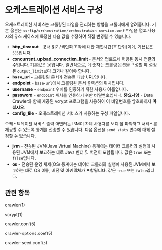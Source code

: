 # 오케스트레이션 서비스 구성
오케스트레이션 서비스는 크롤링된 파일을 관리하는 방법을 크롤러에게 알려줍니다. 기본 옵션은 `config/orchestration/orchestration-service.conf` 파일을 열고 사용자의 유스 케이스에 특정한 다음 값을 수정하여 직접 변경될 수 있습니다. 

*  **http_timeout** - 문서 읽기/색인화 조작에 대한 제한시간(초 단위)이며, 기본값은 `585`입니다. 
*  **concurrent_upload_connection_limit** - 문서의 업로드에 허용된 동시 연결의 수입니다. 기본값은 `10`입니다. 일반적으로, 이 숫자는 크롤링 옵션을 구성할 때 설정된 `output_limit`보다 크거나 같아야 합니다. 
*  **base_url** - 크롤링된 문서가 전송될 대상 URL입니다. 
*  **endpoint** - `base-url`에서 크롤링된 문서 콜렉션의 위치입니다. 
*  **username** - `endpoint` 위치를 인증하기 위한 사용자 이름입니다. 
*  **password** - `endpoint` 위치를 인증하기 위한 비밀번호입니다. **중요사항** - Data Crawler와 함께 제공된 vcrypt 프로그램을 사용하여 이 비밀번호를 암호화하지 **마십시오**. 
*  **config_file** - 오케스트레이션 서비스가 사용하는 구성 파일입니다. 

오케스트레이션 서비스 출력 어댑터는 IBM이 자체 사용자를 보다 잘 파악하고 서비스를 제공할 수 있도록 통계를 전송할 수 있습니다. 다음 옵션을 `send_stats` 변수에 대해 설정할 수 있습니다. 
*  **jvm** - 전송된 JVM(Java Virtual Machine) 통계에는 데이터 크롤러의 실행에 사용된 JVM에서 보고하는 대로 Java 벤더 및 버전이 포함됩니다. 값은 `true` 또는 `false`입니다.
*  **os** - 전송된 운영 체제(OS) 통계에는 데이터 크롤러의 실행에 사용된 JVM에서 보고하는 대로 OS 이름, 버전 및 아키텍처가 포함됩니다. 값은 `true` 또는 `false`입니다.

## 관련 항목

crawler(1)

vcrypt(1)

crawler.conf(5)

crawler-options.conf(5)

crawler-seed.conf(5)
